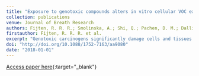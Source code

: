 ```yaml
---
title: "Exposure to genotoxic compounds alters in vitro cellular VOC excretion"
collection: publications
venue: Journal of Breath Research
authors: Fijten, R. R. R.; Smolinska, A.; Shi, Q.; Pachen, D. M.; Dallinga, J. W.; Boots, A. W.; van Schooten, F. J.
firstauthor: Fijten, R. R. R. et al.
excerpt: "Genotoxic carcinogens significantly damage cells and tissues by targeting macromolecules such as proteins and DNA, but their mechanisms of action and effects on human health are diverse. Consequently, determining the amount of exposure to a carcinogen and its cellular effects is essential, yet difficult. The aim of this manuscript was to investigate the potential of detecting alterations in volatile organic compounds (VOCs) profiles in the in vitro headspace of pulmonary cells after exposure to the genotoxic carcinogens cisplatin and benzo[a]pyrene using two different sampling set-ups. A prototype set-up was used for the cisplatin exposure, whereas a modified set-up was utilized for the benzo[a]pyrene exposure. Both carcinogens were added to the cell medium for 24 h. The headspace in the culture flask was sampled to measure the VOC content using gas chromatography-time-of-flight-mass spectrometry. Eight cisplatin-specific VOCs and six benzo[a]pyrene-specific VOCs were discriminatory between treated and non-treated cells. Since the in vivo biological effects of both genotoxic compounds are well-defined, the origin of the identified VOCs could potentially be traced back to common cellular processes including cell cycle pathways, DNA damage and repair. These results indicate that exposing lung cells to genotoxins alters headspace VOC profiles, suggesting that it might be possible to monitor VOC changes in vivo to study drug efficacy or exposure to different pollutants. In conclusion, this study emphasizes the innovative potential of in vitro VOCs experiments to determine their in vivo applicability and discover their endogenous origin."
doi: "http://doi.org/10.1088/1752-7163/aa9080"
date: "2018-01-01"
---
```

[Access paper here](10.1088/1752-7163/aa9080){:target="_blank"}
